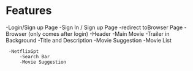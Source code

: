 # Features
   -Login/Sign up Page
      -Sign In / Sign up Page
      -redirect toBrowser Page
   -Browser (only comes after login)
       -Header
       -Main Movie
           -Trailer in Background
           -Title and Description
           -Movie Suggestion
                -Movie List

     -NetflixGpt
         -Search Bar  
         -Movie Suggestion         